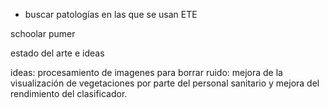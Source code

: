 
- buscar patologías en las que se usan ETE


schoolar
pumer

estado del arte e ideas

ideas: procesamiento de imagenes para borrar ruido: mejora de la visualización de vegetaciones por parte del personal sanitario y mejora del rendimiento del clasificador.
